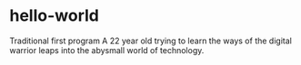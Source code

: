 # hello-world
Traditional first program
A 22 year old trying to learn the ways of the digital warrior leaps into the abysmall world of technology.
